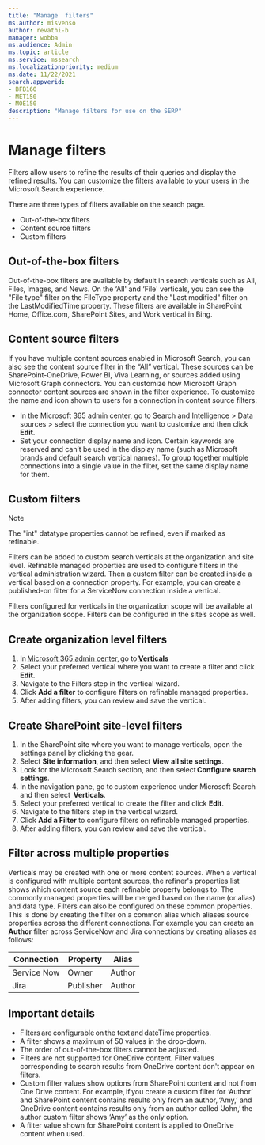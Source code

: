 ```yaml
---
title: "Manage  filters"
ms.author: misvenso
author: revathi-b
manager: wobba
ms.audience: Admin
ms.topic: article
ms.service: mssearch
ms.localizationpriority: medium
ms.date: 11/22/2021
search.appverid:
- BFB160
- MET150
- MOE150
description: "Manage filters for use on the SERP"
---
```


# Manage filters

Filters allow users to refine the results of their queries and display the refined results. You can customize the filters available to your users in the Microsoft Search experience.

There are three types of filters available on the search page.

- Out-of-the-box filters
- Content source filters
- Custom filters

## Out-of-the-box filters

Out-of-the-box filters are available by default in search verticals such as All, Files, Images, and News. On the ‘All' and ‘File' verticals, you can see the "File type" filter on the FileType property and the "Last modified" filter on the LastModifiedTime property. These filters are available in SharePoint Home, Office.com, SharePoint Sites, and Work vertical in Bing.

## Content source filters 

If you have multiple content sources enabled in Microsoft Search, you can also see the content source filter in the “All” vertical. These sources can be SharePoint-OneDrive, Power BI, Viva Learning, or sources added using Microsoft Graph connectors. 
You can customize how Microsoft Graph connector content sources are shown in the filter experience. To customize the name and icon shown to users for a connection in content source filters: 
- In the Microsoft 365 admin center, go to Search and Intelligence > Data sources > select the connection you want to customize and then click **Edit**. 
- Set your connection display name and icon. Certain keywords are reserved and can’t be used in the display name (such as Microsoft brands and default search vertical names). 
To group together multiple connections into a single value in the filter, set the same display name for them.

## Custom filters

> [!NOTE]
> The "int" datatype properties cannot be refined, even if marked as refinable.

Filters can be added to custom search verticals at the organization and site level. Refinable managed properties are used to configure filters in the vertical administration wizard.  Then a custom filter can be created inside a vertical based on a connection property. For example, you can create a published-on filter for a ServiceNow connection inside a vertical.

Filters configured for verticals in the organization scope will be available at the organization scope. Filters can be configured in the site’s scope as well.  

## Create organization level filters

1. In [Microsoft 365 admin center](https://admin.microsoft.com/), go to [**Verticals**](https://admin.microsoft.com/Adminportal/Home#/MicrosoftSearch/verticals)
1. Select your preferred vertical where you want to create a filter and click **Edit**.  
1. Navigate to the Filters step in the vertical wizard.
1. Click **Add a filter** to configure filters on refinable managed properties.
1. After adding filters, you can review and save the vertical.

## Create SharePoint site-level filters

1. In the SharePoint site where you want to manage verticals, open the settings panel by clicking the gear.
1. Select **Site information**, and then select **View all site settings**.  
1. Look for the Microsoft Search section, and then select **Configure search settings**.
1. In the navigation pane, go to custom experience under Microsoft Search and then select  **Verticals**.
1. Select your preferred vertical to create the filter and click **Edit**.
1. Navigate to the filters step in the vertical wizard.
1. Click **Add a Filter** to configure filters on refinable managed properties.
1. After adding filters, you can review and save the vertical.

## Filter across multiple properties

Verticals may be created with one or more content sources. When a vertical is configured with multiple content sources, the refiner's properties list shows which content source each refinable property belongs to. The commonly managed properties will be merged based on the name (or alias) and data type. Filters can also be configured on these common properties. This is done by creating the filter on a common alias which aliases source properties across the different connections. For example you can create an **Author** filter across ServiceNow and Jira connections by creating aliases as follows:

 | Connection | Property | Alias |
 | --- | --- | --- |
 | Service Now | Owner | Author |
 | Jira | Publisher | Author |

## Important details

- Filters are configurable on the text and dateTime properties.
- A filter shows a maximum of 50 values in the drop-down.
- The order of out-of-the-box filters cannot be adjusted.
- Filters are not supported for OneDrive content. Filter values corresponding to search results from OneDrive content don't appear on filters.
- Custom filter values show options from SharePoint content and not from One Drive content. For example, if you create a custom filter for ‘Author’ and SharePoint content contains results only from an author, ‘Amy,’ and OneDrive content contains results only from an author called ‘John,’ the author custom filter shows ‘Amy’ as the only option.
- A filter value shown for SharePoint content is applied to OneDrive content when used.
